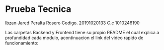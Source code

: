 # Prueba Tecnica

Ibzan Jared Peralta Rosero
Codigo. 20191020133
C.c 1010246190

Las carpetas Backend y Frontend tiene su propio README el cual explica a profundidad cada modulo, acontinuacion el link del video rapido de funcionamiento:


